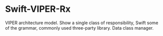 # Swift-VIPER-Rx
VIPER architecture model. Show a single class of responsibility, Swift some of the grammar, commonly used three-party library. Data class manager.
